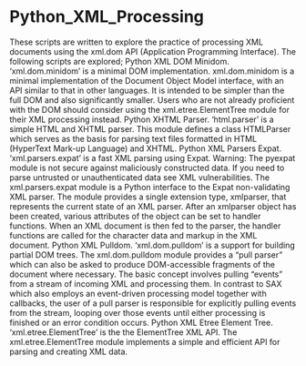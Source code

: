 # Python_XML_Processing
These scripts are written to explore the practice of processing XML documents using the xml.dom API (Application Programming Interface). The following scripts are explored;  Python XML DOM Minidom.  ‘xml.dom.minidom’ is a minimal DOM implementation.  xml.dom.minidom is a minimal implementation of the Document Object Model interface, with an API similar to that in other languages. It is intended to be simpler than the full DOM and also significantly smaller. Users who are not already proficient with the DOM should consider using the xml.etree.ElementTree module for their XML processing instead.  Python XHTML Parser.  ‘html.parser’ is a simple HTML and XHTML parser. This module defines a class HTMLParser which serves as the basis for parsing text files formatted in HTML (HyperText Mark-up Language) and XHTML.  Python XML Parsers Expat. ‘xml.parsers.expat’ is a fast XML parsing using Expat. Warning: The pyexpat module is not secure against maliciously constructed data. If you need to parse untrusted or unauthenticated data see XML vulnerabilities. The xml.parsers.expat module is a Python interface to the Expat non-validating XML parser. The module provides a single extension type, xmlparser, that represents the current state of an XML parser. After an xmlparser object has been created, various attributes of the object can be set to handler functions. When an XML document is then fed to the parser, the handler functions are called for the character data and markup in the XML document.  Python XML Pulldom. ‘xml.dom.pulldom’ is a support for building partial DOM trees. The xml.dom.pulldom module provides a “pull parser” which can also be asked to produce DOM-accessible fragments of the document where necessary. The basic concept involves pulling “events” from a stream of incoming XML and processing them. In contrast to SAX which also employs an event-driven processing model together with callbacks, the user of a pull parser is responsible for explicitly pulling events from the stream, looping over those events until either processing is finished or an error condition occurs.  Python XML Etree Element Tree. ‘xml.etree.ElementTree’ is the the ElementTree XML API. The xml.etree.ElementTree module implements a simple and efficient API for parsing and creating XML data.
